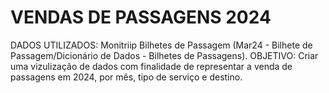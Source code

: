 # VENDAS DE PASSAGENS 2024
DADOS UTILIZADOS:  Monitriip Bilhetes de Passagem (Mar24 - Bilhete de Passagem/Dicionário de Dados - Bilhetes de Passagens).
OBJETIVO: Criar uma vizulização de dados com finalidade de representar a venda de passagens em 2024, por mês, tipo de serviço e destino.
